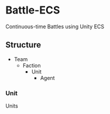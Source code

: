 # Battle-ECS
Continuous-time Battles using Unity ECS

## Structure

- Team
    - Faction
        - Unit
            - Agent

### Unit
Units 

